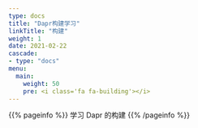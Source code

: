 ```yaml
---
type: docs
title: "Dapr构建学习"
linkTitle: "构建"
weight: 1
date: 2021-02-22
cascade:
- type: "docs"
menu:
  main:
    weight: 50
    pre: <i class='fa fa-building'></i>
---
```


{{% pageinfo %}}
学习 Dapr 的构建
{{% /pageinfo %}}



